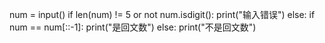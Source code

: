 num = input()
if len(num) != 5 or not num.isdigit():
    print("输入错误")
else:
    if num == num[::-1]:
        print("是回文数")
    else:
        print("不是回文数")
